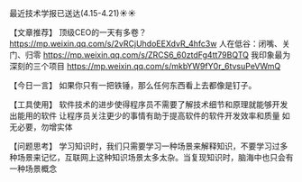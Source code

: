 最近技术学报已送达(4.15-4.21)☀️☀️


【文章推荐】
顶级CEO的一天有多卷？
https://mp.weixin.qq.com/s/2vRCjUhdoEEXdvR_4hfc3w
人在低谷：闭嘴、关门、归零
https://mp.weixin.qq.com/s/ZRCS6_60ztdFg4tt79BQTQ
我印象最为深刻的三个项目
https://mp.weixin.qq.com/s/mkbYW9fY0r_6tvsuPeVWmQ

【今日一言】
如果你只有一把铁锤，那么任何东西看上去都像是钉子。

【工具使用】
软件技术的进步使得程序员不需要了解技术细节和原理就能够开发出能用的软件
让程序员关注更少的事情有助于提高软件的软件开发效率和质量
如无必要，勿增实体

【问题思考】
学习知识时，我们只需要学习一种场景来解释知识，不要学习过多种场景来记忆，互联网上这种知识场景太多太杂。当复现知识时，脑海中也只会有一种场景概念